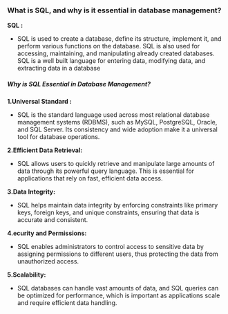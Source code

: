 ### What is SQL, and why is it essential in database management?

<b>SQL :</b>
- SQL is used to create a database, define its structure, implement it, and perform various functions on the database. SQL is also used for accessing, maintaining, and manipulating already created databases. SQL is a well built language for entering data, modifying data, and extracting data in a database

##### Why is SQL Essential in Database Management?

<b> 1.Universal Standard : </b>
- SQL is the standard language used across most relational database management systems (RDBMS), such as MySQL, PostgreSQL, Oracle, and SQL Server. Its consistency and wide adoption make it a universal tool for database operations.

<b>2.Efficient Data Retrieval:</b> 
- SQL allows users to quickly retrieve and manipulate large amounts of data through its powerful query language. This is essential for applications that rely on fast, efficient data access.

<b>3.Data Integrity: </b>
- SQL helps maintain data integrity by enforcing constraints like primary keys, foreign keys, and unique constraints, ensuring that data is accurate and consistent.

<b>4.ecurity and Permissions:</b>
-  SQL enables administrators to control access to sensitive data by assigning permissions to different users, thus protecting the data from unauthorized access.

<b>5.Scalability:</b>
-  SQL databases can handle vast amounts of data, and SQL queries can be optimized for performance, which is important as applications scale and require efficient data handling.
